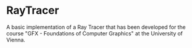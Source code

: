 # RayTracer
A basic implementation of a Ray Tracer that has been developed for the course "GFX - Foundations of Computer Graphics" at the University of Vienna.
